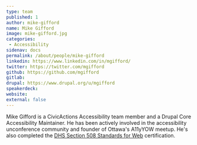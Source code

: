 ```yaml
---
type: team
published: 1
author: mike-gifford
name: Mike Gifford
image: mike-gifford.jpg
categories:
 - Accessibility
sidenav: docs
permalink: /about/people/mike-gifford
linkedin: https://www.linkedin.com/in/mgifford/
twitter: https://twitter.com/mgifford
github: https://github.com/mgifford
gitlab: 
drupal: https://www.drupal.org/u/mgifford
speakerdeck: 
website:
external: false
---
```


Mike Gifford is a CivicActions Accessibility team member and a Drupal Core Accessibility Maintainer. He has been actively involved in the accessibility unconference community and founder of Ottawa's A11yYOW meetup. He's also completed the [DHS Section 508 Standards for Web](https://www.dhs.gov/trusted-tester) certification. 
